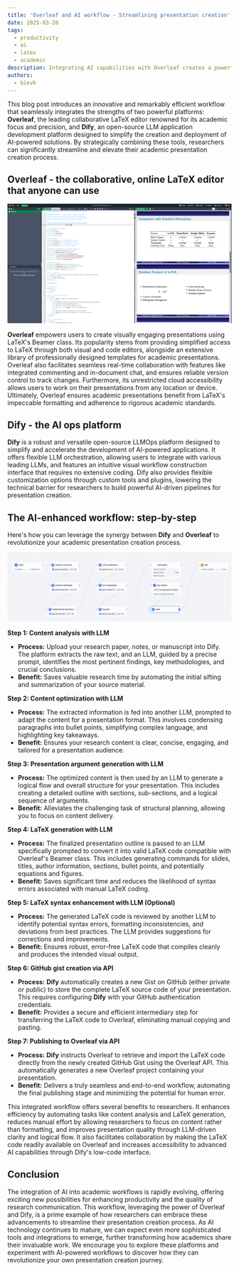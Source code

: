 ```yaml
---
title: 'Overleaf and AI workflow - Streamlining presentation creation'
date: 2025-03-20
tags:
  - productivity
  - ai
  - latex
  - academic
description: Integrating AI capabilities with Overleaf creates a powerful workflow for academic document creation. This post explores how AI can enhance the LaTeX editing experience, from automated formatting to intelligent content suggestions, making the process more efficient for researchers and academics. The focus is on practical implementation and real-world benefits in academic presentations.
authors:
  - bievh
---
```


This blog post introduces an innovative and remarkably efficient workflow that seamlessly integrates the strengths of two powerful platforms: **Overleaf**, the leading collaborative LaTeX editor renowned for its academic focus and precision, and **Dify**, an open-source LLM application development platform designed to simplify the creation and deployment of AI-powered solutions. By strategically combining these tools, researchers can significantly streamline and elevate their academic presentation creation process.

## Overleaf - the collaborative, online LaTeX editor that anyone can use

![Overleaf](./assets/overleaf.png)

**Overleaf** empowers users to create visually engaging presentations using LaTeX's Beamer class. Its popularity stems from providing simplified access to LaTeX through both visual and code editors, alongside an extensive library of professionally designed templates for academic presentations. Overleaf also facilitates seamless real-time collaboration with features like integrated commenting and in-document chat, and ensures reliable version control to track changes. Furthermore, its unrestricted cloud accessibility allows users to work on their presentations from any location or device. Ultimately, Overleaf ensures academic presentations benefit from LaTeX's impeccable formatting and adherence to rigorous academic standards.

## Dify - the AI ops platform

**Dify** is a robust and versatile open-source LLMOps platform designed to simplify and accelerate the development of AI-powered applications. It offers flexible LLM orchestration, allowing users to integrate with various leading LLMs, and features an intuitive visual workflow construction interface that requires no extensive coding. Dify also provides flexible customization options through custom tools and plugins, lowering the technical barrier for researchers to build powerful AI-driven pipelines for presentation creation.

## The AI-enhanced workflow: step-by-step

Here's how you can leverage the synergy between **Dify** and **Overleaf** to revolutionize your academic presentation creation process.

![Workflow](./assets/workflow.png)

**Step 1: Content analysis with LLM**

* **Process:** Upload your research paper, notes, or manuscript into Dify. The platform extracts the raw text, and an LLM, guided by a precise prompt, identifies the most pertinent findings, key methodologies, and crucial conclusions.
* **Benefit:** Saves valuable research time by automating the initial sifting and summarization of your source material.

**Step 2: Content optimization with LLM**

* **Process:** The extracted information is fed into another LLM, prompted to adapt the content for a presentation format. This involves condensing paragraphs into bullet points, simplifying complex language, and highlighting key takeaways.
* **Benefit:** Ensures your research content is clear, concise, engaging, and tailored for a presentation audience.

**Step 3: Presentation argument generation with LLM**

* **Process:** The optimized content is then used by an LLM to generate a logical flow and overall structure for your presentation. This includes creating a detailed outline with sections, sub-sections, and a logical sequence of arguments.
* **Benefit:** Alleviates the challenging task of structural planning, allowing you to focus on content delivery.

**Step 4: LaTeX generation with LLM**

* **Process:** The finalized presentation outline is passed to an LLM specifically prompted to convert it into valid LaTeX code compatible with Overleaf's Beamer class. This includes generating commands for slides, titles, author information, sections, bullet points, and potentially equations and figures.
* **Benefit:** Saves significant time and reduces the likelihood of syntax errors associated with manual LaTeX coding.

**Step 5: LaTeX syntax enhancement with LLM (Optional)**

* **Process:** The generated LaTeX code is reviewed by another LLM to identify potential syntax errors, formatting inconsistencies, and deviations from best practices. The LLM provides suggestions for corrections and improvements.
* **Benefit:** Ensures robust, error-free LaTeX code that compiles cleanly and produces the intended visual output.

**Step 6: GitHub gist creation via API**

* **Process:** **Dify** automatically creates a new Gist on GitHub (either private or public) to store the complete LaTeX source code of your presentation. This requires configuring **Dify** with your GitHub authentication credentials.
* **Benefit:** Provides a secure and efficient intermediary step for transferring the LaTeX code to Overleaf, eliminating manual copying and pasting.

**Step 7: Publishing to Overleaf via API**

* **Process:** **Dify** instructs Overleaf to retrieve and import the LaTeX code directly from the newly created GitHub Gist using the Overleaf API. This automatically generates a new Overleaf project containing your presentation.
* **Benefit:** Delivers a truly seamless and end-to-end workflow, automating the final publishing stage and minimizing the potential for human error.

This integrated workflow offers several benefits to researchers. It enhances efficiency by automating tasks like content analysis and LaTeX generation, reduces manual effort by allowing researchers to focus on content rather than formatting, and improves presentation quality through LLM-driven clarity and logical flow. It also facilitates collaboration by making the LaTeX code readily available on Overleaf and increases accessibility to advanced AI capabilities through Dify's low-code interface.

## Conclusion

The integration of AI into academic workflows is rapidly evolving, offering exciting new possibilities for enhancing productivity and the quality of research communication. This workflow, leveraging the power of Overleaf and Dify, is a prime example of how researchers can embrace these advancements to streamline their presentation creation process. As AI technology continues to mature, we can expect even more sophisticated tools and integrations to emerge, further transforming how academics share their invaluable work. We encourage you to explore these platforms and experiment with AI-powered workflows to discover how they can revolutionize your own presentation creation journey.
